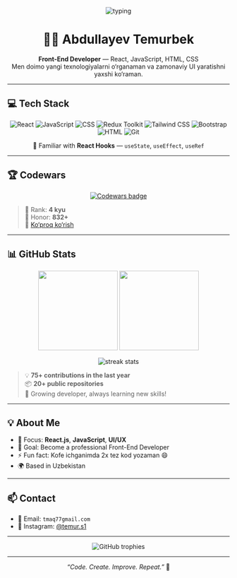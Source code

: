 <!-- GitHub Profile README for Abdullayev Temurbek -->
<p align="center">
  <img src="https://readme-typing-svg.herokuapp.com?font=Fira+Code&size=25&color=61DAFB&center=true&vCenter=true&width=750&lines=Hi+there+👋+I'm+Temurbek.;Front-End+Developer+|+React+|+JavaScript" alt="typing">
</p>

<h1 align="center">👨‍💻 Abdullayev Temurbek</h1>
<p align="center">
  <strong>Front-End Developer</strong> — React, JavaScript, HTML, CSS  
  <br>Men doimo yangi texnologiyalarni o‘rganaman va zamonaviy UI yaratishni yaxshi ko‘raman.
</p>

---

## 💻 Tech Stack
<p align="center">
  <img alt="React" src="https://img.shields.io/badge/React-61DAFB?style=for-the-badge&logo=react&logoColor=black"/>
    <img alt="JavaScript" src="https://img.shields.io/badge/JavaScript-F7DF1E?style=for-the-badge&logo=javascript&logoColor=black"/>
    <img alt="CSS" src="https://img.shields.io/badge/CSS3-1572B6?style=for-the-badge&logo=css3&logoColor=white"/>
  <img alt="Redux Toolkit" src="https://img.shields.io/badge/Redux%20Toolkit-764ABC?style=for-the-badge&logo=redux&logoColor=white"/>
  <img alt="Tailwind CSS" src="https://img.shields.io/badge/Tailwind%20CSS-38B2AC?style=for-the-badge&logo=tailwindcss&logoColor=white"/>
  <img alt="Bootstrap" src="https://img.shields.io/badge/Bootstrap-7952B3?style=for-the-badge&logo=bootstrap&logoColor=white"/>
  <img alt="HTML" src="https://img.shields.io/badge/HTML5-E34F26?style=for-the-badge&logo=html5&logoColor=white"/>
  <img alt="Git" src="https://img.shields.io/badge/Git-F05032?style=for-the-badge&logo=git&logoColor=white"/>
  <p align="center">
  🔧 Familiar with <strong>React Hooks</strong> — <code>useState</code>, <code>useEffect</code>, <code>useRef</code>
</p>
</p>

---

## 🏆 Codewars
<p align="center">
  <a href="https://www.codewars.com/users/AbdullayevTemurmalik">
    <img src="https://www.codewars.com/users/AbdullayevTemurmalik/badges/large" alt="Codewars badge" />
  </a>
</p>

> 🎯 Rank: **4 kyu**  
> 💪 Honor: **832+**  
> 🥇 [Ko‘proq ko‘rish](https://www.codewars.com/users/AbdullayevTemurmalik)

---

## 📊 GitHub Stats
<p align="center">
  <img src="https://github-readme-stats.vercel.app/api?username=AbdullayevTemurmalik&show_icons=true&theme=radical&count_private=true" height="180"/>
  <img src="https://github-readme-stats.vercel.app/api/top-langs/?username=AbdullayevTemurmalik&layout=compact&theme=radical" height="180"/>
</p>

<p align="center">
  <img src="https://github-readme-streak-stats.herokuapp.com?user=AbdullayevTemurmalik&theme=radical" alt="streak stats"/>
</p>

> 💡 **75+ contributions in the last year**  
> 📦 **20+ public repositories**  
> 🚀 Growing developer, always learning new skills!

---

## 💡 About Me
- 🧠 Focus: **React.js**, **JavaScript**, **UI/UX**
- 🎯 Goal: Become a professional Front-End Developer
- ⚡ Fun fact: Kofe ichganimda 2x tez kod yozaman 😄
- 🌍 Based in Uzbekistan

---

## 📫 Contact
- 📧 Email: `tmaq77gmail.com`
- 📸 Instagram: [@temur.s1](https://instagram.com/temur.s1)

---

<p align="center">
  <img src="https://github-profile-trophy.vercel.app/?username=AbdullayevTemurmalik&theme=radical&margin-w=10" alt="GitHub trophies"/>
</p>

---

<p align="center">
  <i>“Code. Create. Improve. Repeat.”</i> 🚀
</p>
